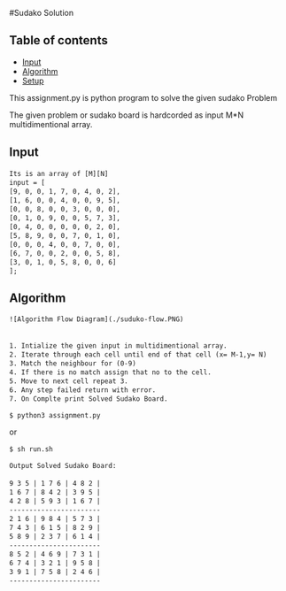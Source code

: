#Sudako Solution

## Table of contents
* [Input](#input)
* [Algorithm](#algorithm)
* [Setup](#setup)

This assignment.py is python program to solve the given sudako Problem
	
The given problem or sudako board is hardcorded as input M*N multidimentional array.
   
## Input
    Its is an array of [M][N]
    input = [
    [9, 0, 0, 1, 7, 0, 4, 0, 2],
    [1, 6, 0, 0, 4, 0, 0, 9, 5],
    [0, 0, 8, 0, 0, 3, 0, 0, 0],
    [0, 1, 0, 9, 0, 0, 5, 7, 3],
    [0, 4, 0, 0, 0, 0, 0, 2, 0],
    [5, 8, 9, 0, 0, 7, 0, 1, 0],
    [0, 0, 0, 4, 0, 0, 7, 0, 0],
    [6, 7, 0, 0, 2, 0, 0, 5, 8],
    [3, 0, 1, 0, 5, 8, 0, 0, 6]
    ];
    
## Algorithm 
    
    ![Algorithm Flow Diagram](./suduko-flow.PNG)
 
    
    1. Intialize the given input in multidimentional array.
    2. Iterate through each cell until end of that cell (x= M-1,y= N)
    3. Match the neighbour for (0-9)
    4. If there is no match assign that no to the cell.
    5. Move to next cell repeat 3.
    6. Any step failed return with error.
    7. On Complte print Solved Sudako Board.
    
    
```
$ python3 assignment.py
```
or

```
$ sh run.sh
```

```
Output Solved Sudako Board: 

9 3 5 | 1 7 6 | 4 8 2 |
1 6 7 | 8 4 2 | 3 9 5 |
4 2 8 | 5 9 3 | 1 6 7 |
-----------------------
2 1 6 | 9 8 4 | 5 7 3 |
7 4 3 | 6 1 5 | 8 2 9 |
5 8 9 | 2 3 7 | 6 1 4 |
-----------------------
8 5 2 | 4 6 9 | 7 3 1 |
6 7 4 | 3 2 1 | 9 5 8 |
3 9 1 | 7 5 8 | 2 4 6 |
-----------------------
```
